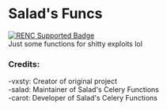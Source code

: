 # Salad's Funcs   
[![RENC Supported Badge](https://roblox.scriptenc.org/badge-supported.png)](https://roblox.scriptenc.org)   
Just some functions for shitty exploits lol   
### Credits:   
-vxsty: Creator of original project   
-salad: Maintainer of Salad's Celery Functions   
-carot: Developer of Salad's Celery Functions   

